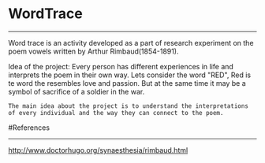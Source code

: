 # WordTrace
_________________________________________________________________________________________________________
 
Word trace is an activity developed as a part of research experiment on the poem vowels written by Arthur Rimbaud(1854-1891).

Idea of the project: 
	Every person has different experiences in life and interprets the poem in their own way. 
	Lets consider the word "RED", Red is te word the resembles love and passion. But at the same time it may be a symbol of sacrifice of a soldier in the war.
		
	The main idea about the project is to understand the interpretations of every individual and the way they can connect to the poem. 



#References
__________________________________________________________________________________________________________

http://www.doctorhugo.org/synaesthesia/rimbaud.html